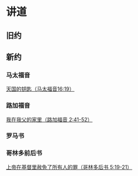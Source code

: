 # 讲道
## 旧约
## 新约
### 马太福音
   [天国的钥匙（马太福音16:19）](Matthew1619)
   
### 路加福音
   [我在我父的家里（路加福音 2:41-52）](luke0241)

### 罗马书

### 哥林多前后书
   [上帝在基督里赦免了所有人的罪（哥林多后书 5:19-21）](2Corinthians051921)

